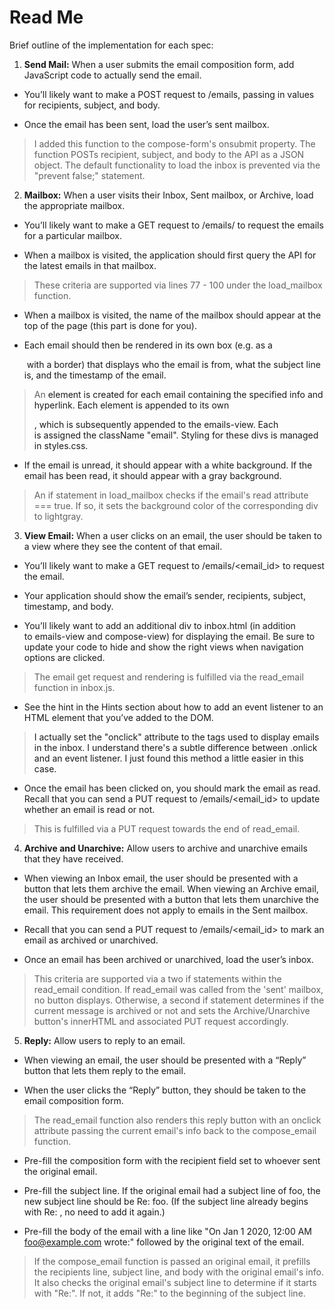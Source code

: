 # Read Me

Brief outline of the implementation for each spec:

1. **Send Mail:** When a user submits the email composition form, add JavaScript code to actually send the email.

- You’ll likely want to make a POST request to /emails, passing in values for recipients, subject, and body.

- Once the email has been sent, load the user’s sent mailbox.

> I added this function to the compose-form's onsubmit property.  The function POSTs recipient, subject, and body to the API as a JSON object.  The default functionality to load the inbox is prevented via the "prevent false;" statement.


2. **Mailbox:** When a user visits their Inbox, Sent mailbox, or Archive, load the appropriate mailbox.

- You’ll likely want to make a GET request to /emails/<mailbox> to request the emails for a particular mailbox.

- When a mailbox is visited, the application should first query the API for the latest emails in that mailbox.
  
> These criteria are supported via lines 77 - 100 under the load_mailbox function.

- When a mailbox is visited, the name of the mailbox should appear at the top of the page (this part is done for you).

- Each email should then be rendered in its own box (e.g. as a <div> with a border) that displays who the email is from, what the subject line is, and the timestamp of the email.

> An <a> element is created for each email containing the specified info and hyperlink.  Each <a> element is appended to its own <div>, which is subsequently appended to the emails-view.
Each <div> is assigned the className "email".  Styling for these divs is managed in styles.css.

- If the email is unread, it should appear with a white background. If the email has been read, it should appear with a gray background.
> An if statement in load_mailbox checks if the email's read attribute === true.  If so, it sets the background color of the corresponding div to lightgray.

3. **View Email:** When a user clicks on an email, the user should be taken to a view where they see the content of that email.

- You’ll likely want to make a GET request to /emails/<email_id> to request the email.

- Your application should show the email’s sender, recipients, subject, timestamp, and body.

- You’ll likely want to add an additional div to inbox.html (in addition to emails-view and compose-view) for displaying the email. Be sure to update your code to hide and show the right views when navigation options are clicked.
> The email get request and rendering is fulfilled via the read_email function in inbox.js.

- See the hint in the Hints section about how to add an event listener to an HTML element that you’ve added to the DOM.
> I actually set the "onclick" attribute to the <a> tags used to display emails in the inbox.  I understand there's a subtle difference between .onlick and an event listener.  I just found this method a little easier in this case.

- Once the email has been clicked on, you should mark the email as read. Recall that you can send a PUT request to /emails/<email_id> to update whether an email is read or not.
> This is fulfilled via a PUT request towards the end of read_email.

4. **Archive and Unarchive:** Allow users to archive and unarchive emails that they have received.

- When viewing an Inbox email, the user should be presented with a button that lets them archive the email. When viewing an Archive email, the user should be presented with a button that lets them unarchive the email. This requirement does not apply to emails in the Sent mailbox.
    
- Recall that you can send a PUT request to /emails/<email_id> to mark an email as archived or unarchived.
   
- Once an email has been archived or unarchived, load the user’s inbox.
> This criteria are supported via a two if statements within the read_email condition.  If read_email was called from the 'sent' mailbox, no button displays.  Otherwise, a second if statement determines if the current message is archived or not and sets the Archive/Unarchive button's innerHTML and associated PUT request accordingly.

5. **Reply:** Allow users to reply to an email.

- When viewing an email, the user should be presented with a “Reply” button that lets them reply to the email.

- When the user clicks the “Reply” button, they should be taken to the email composition form.
> The read_email function also renders this reply button with an onclick attribute passing the current email's info back to the compose_email function.

- Pre-fill the composition form with the recipient field set to whoever sent the original email.

- Pre-fill the subject line. If the original email had a subject line of foo, the new subject line should be Re: foo. (If the subject line already begins with Re: , no need to add it again.)

- Pre-fill the body of the email with a line like "On Jan 1 2020, 12:00 AM foo@example.com wrote:" followed by the original text of the email.
> If the compose_email function is passed an original email, it prefills the recipients line, subject line, and body with the original email's info.  It also checks the original email's subject line to determine if it starts with "Re:".  If not, it adds "Re:" to the beginning of the subject line.